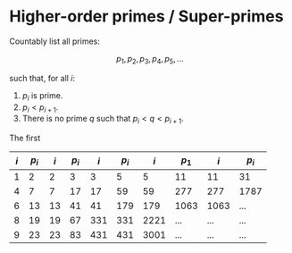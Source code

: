 # Higher-order primes / Super-primes

Countably list all primes:

$$p_1, p_2, p_3, p_4, p_5, \ldots$$

such that, for all $i$:

1. $p_i$ is prime.
2. $p_i < p_{i+1}$.
3. There is no prime $q$ such that $p_i < q < p_{i+1}$.

The first

| $i$ | $p_i$ | $i$ | $p_i$ | $i$ | $p_i$ | $i$  | $p_1$ | $i$  | $p_i$  |
|-----|-------|-----|-------|-----|-------|------|-------|------|--------|
| 1   | 2     | 2   | 3     | 3   | 5     | 5    | 11    | 11   | 31     |
| 4   | 7     | 7   | 17    | 17  | 59    | 59   | 277   | 277  | 1787   |
| 6   | 13    | 13  | 41    | 41  | 179   | 179  | 1063  | 1063 | ...    |
| 8   | 19    | 19  | 67    | 331 | 331   | 2221 | ...   | ...  | ...    |
| 9   | 23    | 23  | 83    | 431 | 431   | 3001 | ...   | ...  | ...    |
